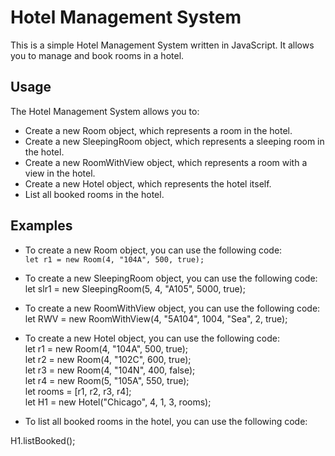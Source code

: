 # Hotel Management System
This is a simple Hotel Management System written in JavaScript. It allows you to manage and book rooms in a hotel.

## Usage
The Hotel Management System allows you to:

* Create a new Room object, which represents a room in the hotel.
* Create a new SleepingRoom object, which represents a sleeping room in the hotel.
* Create a new RoomWithView object, which represents a room with a view in the hotel.
* Create a new Hotel object, which represents the hotel itself.
* List all booked rooms in the hotel.

## Examples
* To create a new Room object, you can use the following code:<br>
`let r1 = new Room(4, "104A", 500, true);`

* To create a new SleepingRoom object, you can use the following code:<br>
let slr1 = new SleepingRoom(5, 4, "A105", 5000, true);

* To create a new RoomWithView object, you can use the following code:<br>
let RWV = new RoomWithView(4, "5A104", 1004, "Sea", 2, true);

* To create a new Hotel object, you can use the following code:<br>
let r1 = new Room(4, "104A", 500, true);<br>
let r2 = new Room(4, "102C", 600, true);<br>
let r3 = new Room(4, "104N", 400, false);<br>
let r4 = new Room(5, "105A", 550, true);<br>
let rooms = [r1, r2, r3, r4];<br>
let H1 = new Hotel("Chicago", 4, 1, 3, rooms);<br>

* To list all booked rooms in the hotel, you can use the following code:<br>

H1.listBooked();

